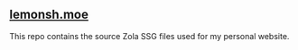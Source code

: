 ## [lemonsh.moe](https://lemonsh.moe)
This repo contains the source Zola SSG files used for my personal website.
